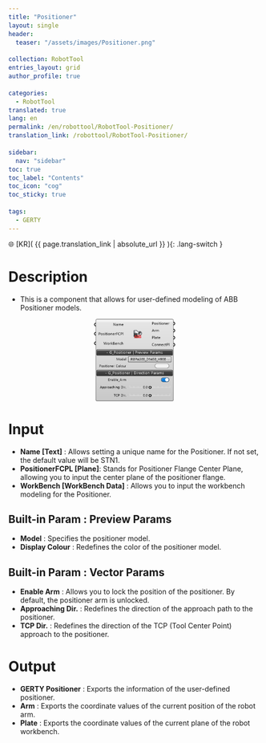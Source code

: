 ```yaml
---
title: "Positioner"
layout: single
header:
  teaser: "/assets/images/Positioner.png"

collection: RobotTool
entries_layout: grid
author_profile: true

categories:
  - RobotTool
translated: true
lang: en
permalink: /en/robottool/RobotTool-Positioner/
translation_link: /robottool/RobotTool-Positioner/

sidebar:
  nav: "sidebar"
toc: true
toc_label: "Contents"
toc_icon: "cog"
toc_sticky: true

tags: 
  - GERTY
---
```


🌐 [KR]( {{ page.translation_link | absolute_url }} ){: .lang-switch }

# Description

* This is a component that allows for user-defined modeling of ABB Positioner models.

<p align="center">  <img src="/assets/images/Positioner.png" align="center" width="32%"></p>

# Input

* **Name [Text]** : Allows setting a unique name for the Positioner. If not set, the default value will be STN1.
* **PositionerFCPL [Plane]**: Stands for Positioner Flange Center Plane, allowing you to input the center plane of the positioner flange.
* **WorkBench [WorkBench Data]** : Allows you to input the workbench modeling for the Positioner.

## Built-in Param : Preview Params​

* **Model** : Specifies the positioner model.
* **Display Colour** : Redefines the color of the positioner model.

## Built-in Param : Vector Params​

* **Enable Arm** : Allows you to lock the position of the positioner. By default, the positioner arm is unlocked.
* **Approaching Dir.** : Redefines the direction of the approach path to the positioner.
* **TCP Dir.** : Redefines the direction of the TCP (Tool Center Point) approach to the positioner.

# Output

* **GERTY Positioner** : Exports the information of the user-defined positioner.
* **Arm** : Exports the coordinate values of the current position of the robot arm.
* **Plate** : Exports the coordinate values of the current plane of the robot workbench.
